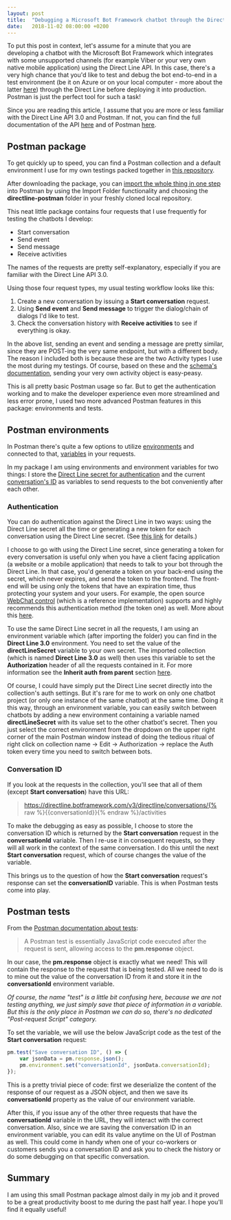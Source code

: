 ```yaml
---
layout: post
title:  "Debugging a Microsoft Bot Framework chatbot through the Direct Line API 3.0"
date:   2018-11-02 08:00:00 +0200
---
```

To put this post in context, let's assume for a minute that you are developing a chatbot with the Microsoft Bot Framework which integrates with some unsupported channels (for example Viber or your very own native mobile application) using the Direct Line API. In this case, there's a very high chance that you'd like to test and debug the bot end-to-end in a test environment (be it on Azure or on your local computer - more about the latter [here][bot-ngrok]) through the Direct Line before deploying it into production. Postman is just the perfect tool for such a task!

Since you are reading this article, I assume that you are more or less familiar with the Direct Line API 3.0 and Postman. If not, you can find the full documentation of the API [here][direct-line-api] and of Postman [here][postman].

## Postman package

To get quickly up to speed, you can find a Postman collection and a default environment I use for my own testings packed together in [this repository][postman-package].

After downloading the package, you can [import the whole thing in one step][postman-import] into Postman by using the Import Folder functionality and choosing the **directline-postman** folder in your freshly cloned local repository.

This neat little package contains four requests that I use frequently for testing the chatbots I develop:

* Start conversation
* Send event
* Send message
* Receive activities

The names of the requests are pretty self-explanatory, especially if you are familiar with the Direct Line API 3.0.

Using those four request types, my usual testing workflow looks like this:

1. Create a new conversation by issuing a **Start conversation** request.
2. Using **Send event** and **Send message** to trigger the dialog/chain of dialogs I'd like to test.
3. Check the conversation history with **Receive activities** to see if everything is okay.

In the above list, sending an event and sending a message are pretty similar, since they are POST-ing the very same endpoint, but with a different body. The reason I included both is because these are the two Activity types I use the most during my testings. Of course, based on these and the [schema's documentation][direct-line-activity], sending your very own activity object is easy-peasy.

This is all pretty basic Postman usage so far. But to get the authentication working and to make the developer experience even more streamlined and less error prone, I used two more advanced Postman features in this package: environments and tests.

## Postman environments

In Postman there's quite a few options to utilize [environments][postman-environment] and connected to that, [variables][postman-variable] in your requests.

In my package I am using environments and environment variables for two things: I store the [Direct Line secret for authentication][direct-line-secret] and the current [conversation's ID][direct-line-conversation-id] as variables to send requests to the bot conveniently after each other.

### Authentication

You can do authentication against the Direct Line in two ways: using the Direct Line secret all the time or generating a new token for each conversation using the Direct Line secret. (See [this link][direct-line-token] for details.)

I choose to go with using the Direct Line secret, since generating a token for every conversation is useful only when you have a client facing application (a website or a mobile application) that needs to talk to your bot through the Direct Line. In that case, you'd generate a token on your back-end using the secret, which never expires, and send the token to the frontend. The front-end will be using only the tokens that have an expiration time, thus protecting your system and your users. For example, the open source [WebChat control][webchat] (which is a reference implementation) supports and highly recommends this authentication method (the token one) as well. More about this [here][webchat-auth].

To use the same Direct Line secret in all the requests, I am using an environment variable which (after importing the folder) you can find in the **Direct Line 3.0** environment. You need to set the value of the **directLineSecret** variable to your own secret. The imported collection (which is named **Direct Line 3.0** as well) then uses this variable to set the **Authorization** header of all the requests contained in it. For more information see the **Inherit auth from parent** section [here][postman-auth].

Of course, I could have simply put the Direct Line secret directly into the collection's auth settings. But it's rare for me to work on only one chatbot project (or only one instance of the same chatbot) at the same time. Doing it this way, through an environment variable, you can easily switch between chatbots by adding a new environment containing a variable named **directLineSecret** with its value set to the other chatbot's secret. Then you just select the correct environment from the dropdown on the upper right corner of the main Postman window instead of doing the tedious ritual of right click on collection name -> Edit -> Authorization -> replace the Auth token every time you need to switch between bots.

### Conversation ID

If you look at the requests in the collection, you'll see that all of them (except **Start conversation**) have this URL:

>https://directline.botframework.com/v3/directline/conversations/{% raw  %}{{conversationId}}{% endraw  %}/activities

To make the debugging as easy as possible, I choose to store the conversation ID which is returned by the **Start conversation** request in the **conversationId** variable. Then I re-use it in consequent requests, so they will all work in the context of the same conversation. I do this until the next **Start conversation** request, which of course changes the value of the variable.

This brings us to the question of how the **Start conversation** request's response can set the **conversationID** variable. This is when Postman tests come into play.

## Postman tests

From the [Postman documentation about tests][postman-test]:

> A Postman test is essentially JavaScript code executed after the request is sent, allowing access to the **pm.response** object.

In our case, the **pm.response** object is exactly what we need! This will contain the response to the request that is being tested. All we need to do is to mine out the value of the conversation ID from it and store it in the **conversationId** environment variable.

*Of course, the name "test" is a little bit confusing here, because we are not testing anything, we just simply save that piece of information in a variable. But this is the only place in Postman we can do so, there's no dedicated "Post-request Script" category.*

To set the variable, we will use the below JavaScript code as the test of the **Start conversation** request:
```javascript
pm.test("Save conversation ID", () => {
    var jsonData = pm.response.json();
    pm.environment.set("conversationId", jsonData.conversationId);
});
```
This is a pretty trivial piece of code: first we deserialize the content of the response of our request as a JSON object, and then we save its **conversationId** property as the value of our environment variable.

After this, if you issue any of the other three requests that have the **conversationId** variable in the URL, they will interact with the correct conversation. Also, since we are saving the conversation ID in an environment variable, you can edit its value anytime on the UI of Postman as well. This could come in handy when one of your co-workers or customers sends you a conversation ID and ask you to check the history or do some debugging on that specific conversation.

## Summary

I am using this small Postman package almost daily in my job and it proved to be a great productivity boost to me during the past half year. I hope you'll find it equally useful!

[bot-ngrok]: https://blogs.msdn.microsoft.com/jamiedalton/2016/07/29/ms-bot-framework-ngrok/
[direct-line-api]: https://docs.microsoft.com/en-us/azure/bot-service/rest-api/bot-framework-rest-direct-line-3-0-concepts?view=azure-bot-service-4.0
[postman]: https://www.getpostman.com/docs/v6/
[postman-package]: https://github.com/BotBuilderCommunity/botbuilder-community-tools/tree/master/directline-postman
[postman-import]: https://www.getpostman.com/docs/v6/postman/collections/data_formats
[direct-line-activity]: https://docs.microsoft.com/en-us/azure/bot-service/rest-api/bot-framework-rest-connector-api-reference?view=azure-bot-service-4.0#activity-object
[postman-environment]: https://www.getpostman.com/docs/v6/postman/environments_and_globals/intro_to_environments_and_globals
[postman-variable]: https://www.getpostman.com/docs/v6/postman/environments_and_globals/variables
[direct-line-secret]: https://docs.microsoft.com/en-us/azure/bot-service/rest-api/bot-framework-rest-direct-line-3-0-authentication?view=azure-bot-service-4.0
[direct-line-conversation-id]: https://docs.microsoft.com/en-us/azure/bot-service/rest-api/bot-framework-rest-direct-line-3-0-start-conversation?view=azure-bot-service-4.0
[direct-line-token]: https://docs.microsoft.com/en-us/azure/bot-service/rest-api/bot-framework-rest-direct-line-3-0-authentication?view=azure-bot-service-4.0
[webchat]: https://github.com/Microsoft/BotFramework-WebChat
[webchat-auth]: https://docs.microsoft.com/en-us/azure/bot-service/bot-service-channel-connect-webchat?view=azure-bot-service-4.0
[postman-auth]: https://www.getpostman.com/docs/v6/postman/sending_api_requests/authorization
[postman-test]: https://www.getpostman.com/docs/v6/postman/scripts/test_scripts